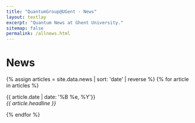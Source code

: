 ```yaml
---
title: "QuantumGroup@UGent - News"
layout: textlay
excerpt: "Quantum News at Ghent University."
sitemap: false
permalink: /allnews.html
---
```


# News

{% assign articles = site.data.news | sort: 'date' | reverse %}
{% for article in articles %}
<p>{{ article.date | date: '%B %e, %Y'}}<br>
<em>{{ article.headline }}</em></p>
{% endfor %}
